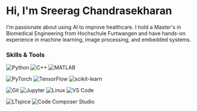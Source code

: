 # Hi, I'm Sreerag Chandrasekharan  
I'm passionate about using AI to improve healthcare. I hold a Master's in Biomedical Engineering from Hochschule Furtwangen and have hands-on experience in machine learning, image processing, and embedded systems.

### Skills & Tools
![Python](https://img.shields.io/badge/Python-3776AB?style=flat-square&logo=python&logoColor=white) ![C++](https://img.shields.io/badge/C++-00599C?style=flat-square&logo=c%2B%2B&logoColor=white) ![MATLAB](https://img.shields.io/badge/MATLAB-0076A8?style=flat-square&logo=Mathworks&logoColor=white)  

![PyTorch](https://img.shields.io/badge/PyTorch-EE4C2C?style=flat-square&logo=pytorch&logoColor=white) ![TensorFlow](https://img.shields.io/badge/TensorFlow-FF6F00?style=flat-square&logo=tensorflow&logoColor=white) ![scikit-learn](https://img.shields.io/badge/scikit--learn-F7931E?style=flat-square&logo=scikit-learn&logoColor=white)  

![Git](https://img.shields.io/badge/Git-F05032?style=flat-square&logo=git&logoColor=white) ![Jupyter](https://img.shields.io/badge/Jupyter-F37626?style=flat-square&logo=jupyter&logoColor=white) ![Linux](https://img.shields.io/badge/Linux-FCC624?style=flat-square&logo=linux&logoColor=black) ![VS Code](https://img.shields.io/badge/VS_Code-007ACC?style=flat-square&logo=visual-studio-code&logoColor=white)  

![LTspice](https://img.shields.io/badge/LTspice-008080?style=flat-square&logoColor=white) ![Code Composer Studio](https://img.shields.io/badge/Code_Composer_Studio-000000?style=flat-square&logo=Texas-Instruments&logoColor=white)
